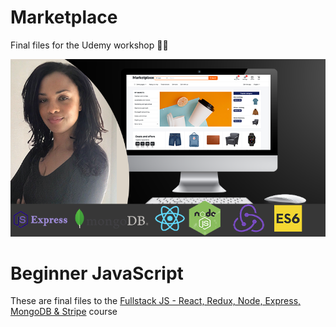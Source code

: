 # Marketplace
Final files for the Udemy workshop 👩‍🏫  

![Course cover](assets/cours-image.png)

# Beginner JavaScript

These are final files to the [Fullstack JS - React, Redux, Node, Express, MongoDB & Stripe](https://www.udemy.com/course/fullstack-js-react-redux-node-express-mongodb-stripe/?referralCode=052F1C7619308C37B6CE) course
